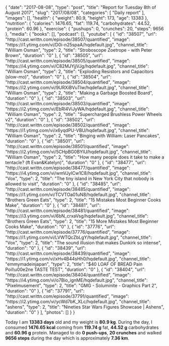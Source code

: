{
    "date": "2017-08-08",
    "type": "post",
    "title": "Report for Tuesday 8th of August 2017",
    "slug": "2017\/08\/08",
    "categories": [
        "Daily report"
    ],
    "images": [],
    "health": {
        "weight": 80.9,
        "height": 173,
        "age": 13383
    },
    "nutrition": {
        "calories": 1476.65,
        "fat": 119.74,
        "carbohydrates": 44.52,
        "protein": 60.96
    },
    "exercise": {
        "pushups": 0,
        "crunches": 20,
        "steps": 9656
    },
    "media": {
        "books": [],
        "podcast": [],
        "youtube": [
            {
                "id": "38507",
                "url": "http:\/\/cast.writtn.com\/episode\/38507\/quantified",
                "image": "https:\/\/i1.ytimg.com\/vi\/D0i-n25spaA\/hqdefault.jpg",
                "channel_title": "William Osman",
                "type": 2,
                "title": "Stroboscope Zoetrope - with Peter Brown",
                "duration": "0"
            },
            {
                "id": "38505",
                "url": "http:\/\/cast.writtn.com\/episode\/38505\/quantified",
                "image": "https:\/\/i4.ytimg.com\/vi\/C82MJYjjVJg\/hqdefault.jpg",
                "channel_title": "William Osman",
                "type": 2,
                "title": "Exploding Resistors and Capacitors (slow-mo)",
                "duration": "0"
            },
            {
                "id": "38504",
                "url": "http:\/\/cast.writtn.com\/episode\/38504\/quantified",
                "image": "https:\/\/i2.ytimg.com\/vi\/9URXiBVuTIw\/hqdefault.jpg",
                "channel_title": "William Osman",
                "type": 2,
                "title": "Making a Garbage Boosted Board",
                "duration": "0"
            },
            {
                "id": "38503",
                "url": "http:\/\/cast.writtn.com\/episode\/38503\/quantified",
                "image": "https:\/\/i2.ytimg.com\/vi\/EbRl4ViJyWA\/hqdefault.jpg",
                "channel_title": "William Osman",
                "type": 2,
                "title": "Supercharged Brushless Power Wheels v2",
                "duration": "0"
            },
            {
                "id": "38502",
                "url": "http:\/\/cast.writtn.com\/episode\/38502\/quantified",
                "image": "https:\/\/i1.ytimg.com\/vi\/x6yqdPU-VBU\/hqdefault.jpg",
                "channel_title": "William Osman",
                "type": 2,
                "title": "Binging with William: Laser Pancakes",
                "duration": "0"
            },
            {
                "id": "38501",
                "url": "http:\/\/cast.writtn.com\/episode\/38501\/quantified",
                "image": "https:\/\/i2.ytimg.com\/vi\/5CHpBG0BYlU\/hqdefault.jpg",
                "channel_title": "William Osman",
                "type": 2,
                "title": "How many people does it take to make a tentacle? (ft Evan&Katelyn)",
                "duration": "0"
            },
            {
                "id": "38477",
                "url": "http:\/\/cast.writtn.com\/episode\/38477\/quantified",
                "image": "https:\/\/i4.ytimg.com\/vi\/wmVJyICw1C8\/hqdefault.jpg",
                "channel_title": "Vox",
                "type": 2,
                "title": "The tiny island in New York City that nobody is allowed to visit",
                "duration": "0"
            },
            {
                "id": "38485",
                "url": "http:\/\/cast.writtn.com\/episode\/38485\/quantified",
                "image": "https:\/\/i1.ytimg.com\/vi\/TCVTOa01uN8\/hqdefault.jpg",
                "channel_title": "Brothers Green Eats",
                "type": 2,
                "title": "15 Mistakes Most Beginner Cooks Make",
                "duration": "0"
            },
            {
                "id": "38481",
                "url": "http:\/\/cast.writtn.com\/episode\/38481\/quantified",
                "image": "https:\/\/i3.ytimg.com\/vi\/6bN_crxaVsg\/hqdefault.jpg",
                "channel_title": "Brothers Green Eats",
                "type": 2,
                "title": "15 More Mistakes Most Beginner Cooks Make",
                "duration": "0"
            },
            {
                "id": "37776",
                "url": "http:\/\/cast.writtn.com\/episode\/37776\/quantified",
                "image": "https:\/\/i1.ytimg.com\/vi\/LVWTQcZbLgY\/hqdefault.jpg",
                "channel_title": "Vox",
                "type": 2,
                "title": "The sound illusion that makes Dunkirk so intense",
                "duration": "0"
            },
            {
                "id": "38439",
                "url": "http:\/\/cast.writtn.com\/episode\/38439\/quantified",
                "image": "https:\/\/i1.ytimg.com\/vi\/xHv4B44sHh0\/hqdefault.jpg",
                "channel_title": "emmymadeinjapan",
                "type": 2,
                "title": "$40 LOAF OF BREAD Pain Poil\u00e2ne TASTE TEST",
                "duration": "0"
            },
            {
                "id": "38404",
                "url": "http:\/\/cast.writtn.com\/episode\/38404\/quantified",
                "image": "https:\/\/i4.ytimg.com\/vi\/o7Bio_ignME\/hqdefault.jpg",
                "channel_title": "Pixelmusement",
                "type": 2,
                "title": "GMG - Soluminite - Graphics Part 2",
                "duration": "0"
            },
            {
                "id": "37791",
                "url": "http:\/\/cast.writtn.com\/episode\/37791\/quantified",
                "image": "https:\/\/i2.ytimg.com\/vi\/ycWd7bK_XLc\/hqdefault.jpg",
                "channel_title": "ashens",
                "type": 2,
                "title": "Nineties Star Wars Figures Showcase | Ashens",
                "duration": "0"
            }
        ],
        "photos": []
    }
}

Today I am <strong>13383 days</strong> old and my weight is <strong>80.9 kg</strong>. During the day, I consumed <strong>1476.65 kcal</strong> coming from <strong>119.74 g</strong> fat, <strong>44.52 g</strong> carbohydrates and <strong>60.96 g</strong> protein. Managed to do <strong>0 push-ups</strong>, <strong>20 crunches</strong> and walked <strong>9656 steps</strong> during the day which is approximately <strong>7.36 km</strong>.